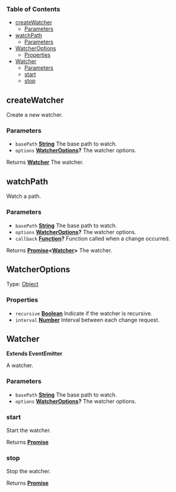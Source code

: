 <!-- Generated by documentation.js. Update this documentation by updating the source code. -->

### Table of Contents

-   [createWatcher][1]
    -   [Parameters][2]
-   [watchPath][3]
    -   [Parameters][4]
-   [WatcherOptions][5]
    -   [Properties][6]
-   [Watcher][7]
    -   [Parameters][8]
    -   [start][9]
    -   [stop][10]

## createWatcher

Create a new watcher.

### Parameters

-   `basePath` **[String][11]** The base path to watch.
-   `options` **[WatcherOptions][12]?** The watcher options.

Returns **[Watcher][13]** The watcher.

## watchPath

Watch a path.

### Parameters

-   `basePath` **[String][11]** The base path to watch.
-   `options` **[WatcherOptions][12]?** The watcher options.
-   `callback` **[Function][14]?** Function called when a change occurred.

Returns **[Promise][15]&lt;[Watcher][13]>** The watcher.

## WatcherOptions

Type: [Object][16]

### Properties

-   `recursive` **[Boolean][17]** Indicate if the watcher is recursive.
-   `interval` **[Number][18]** Interval between each change request.

## Watcher

**Extends EventEmitter**

A watcher.

### Parameters

-   `basePath` **[String][11]** The base path to watch.
-   `options` **[WatcherOptions][12]?** The watcher options.

### start

Start the watcher.

Returns **[Promise][15]** 

### stop

Stop the watcher.

Returns **[Promise][15]** 

[1]: #createwatcher

[2]: #parameters

[3]: #watchpath

[4]: #parameters-1

[5]: #watcheroptions

[6]: #properties

[7]: #watcher

[8]: #parameters-2

[9]: #start

[10]: #stop

[11]: https://developer.mozilla.org/docs/Web/JavaScript/Reference/Global_Objects/String

[12]: #watcheroptions

[13]: #watcher

[14]: https://developer.mozilla.org/docs/Web/JavaScript/Reference/Statements/function

[15]: https://developer.mozilla.org/docs/Web/JavaScript/Reference/Global_Objects/Promise

[16]: https://developer.mozilla.org/docs/Web/JavaScript/Reference/Global_Objects/Object

[17]: https://developer.mozilla.org/docs/Web/JavaScript/Reference/Global_Objects/Boolean

[18]: https://developer.mozilla.org/docs/Web/JavaScript/Reference/Global_Objects/Number
